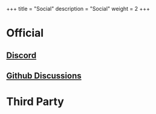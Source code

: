 +++
title = "Social"
description = "Social"
weight = 2
+++

# Official

## [Discord](https://discord.gg/zfAAUbgGr4)

## [Github Discussions](https://github.com/erg-lang/erg/discussions)

# Third Party
